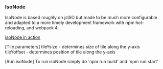 ### IsoNode ###
IsoNode is based roughly on jsISO but made to be much more configurable and adapted to a more timely development framework with npm hot-reloading, and webpack 4. 

[isoNode in action](https://github.com/gnzg/isoNode/blob/master/example.png?raw=true "isoNode in action")


[Tile parameters]
tileYsize - determines size of tile along the y-axis
tileYoffset - determines position of tile along the y-axis


[Run isoNode]
To run isoNode simply do 'npm run build' and 'npm run start' 